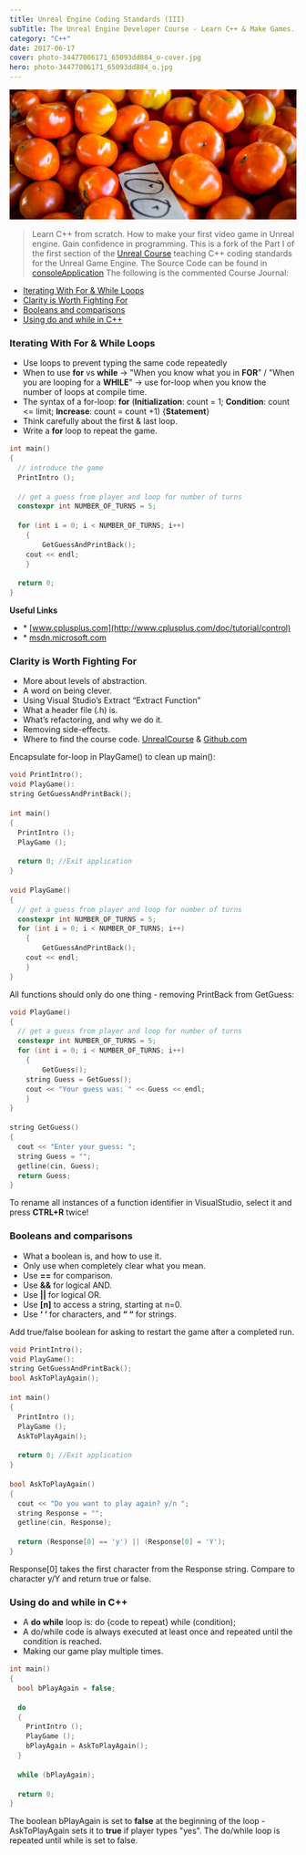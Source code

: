 ```yaml
---
title: Unreal Engine Coding Standards (III)
subTitle: The Unreal Engine Developer Course - Learn C++ & Make Games. Learn C++ from scratch. How to make your first video game in Unreal engine. Gain confidence in programming.
category: "C++"
date: 2017-06-17
cover: photo-34477006171_65093dd884_o-cover.jpg
hero: photo-34477006171_65093dd884_o.jpg
---
```


![Unreal Engine Coding Standards](./photo-34477006171_65093dd884_o.jpg)


> Learn C++ from scratch. How to make your first video game in Unreal engine. Gain confidence in programming.
> This is a fork of the Part I of the first section of the [Unreal Course](https://github.com/UnrealCourse) teaching C++ coding standards for the Unreal Game Engine.
> The Source Code can be found in [consoleApplication](https://github.com/mpolinowski/consoleApplication)
> The following is the commented Course Journal:


<!-- TOC -->

- [Iterating With For & While Loops](#iterating-with-for--while-loops)
- [Clarity is Worth Fighting For](#clarity-is-worth-fighting-for)
- [Booleans and comparisons](#booleans-and-comparisons)
- [Using do and while in C++](#using-do-and-while-in-c)

<!-- /TOC -->


### Iterating With For & While Loops

+ Use loops to prevent typing the same code repeatedly
+ When to use **for** vs **while** -> "When you know what you in **FOR**" / "When you are looping for a **WHILE**" -> use for-loop when you know the number of loops at compile time.
+ The syntax of a for-loop: **for** (**Initialization**: count = 1; **Condition**: count <= limit; **Increase**: count = count +1) {**Statement**}
+ Think carefully about the first & last loop.
+ Write a **for** loop to repeat the game.

```cpp
int main()
{
  // introduce the game
  PrintIntro ();

  // get a guess from player and loop for number of turns
  constexpr int NUMBER_OF_TURNS = 5;

  for (int i = 0; i < NUMBER_OF_TURNS; i++)
	{
		GetGuessAndPrintBack();
    cout << endl;
	}

  return 0;
}
```

**Useful Links**
+ \* [www.cplusplus.com](http://www.cplusplus.com/doc/tutorial/control)
+ \* [msdn.microsoft.com](https://msdn.microsoft.com/en-us/library/b80153d8.aspx)

### Clarity is Worth Fighting For

+ More about levels of abstraction.
+ A word on being clever.
+ Using Visual Studio’s Extract “Extract Function”
+ What a header file (.h) is.
+ What’s refactoring, and why we do it.
+ Removing side-effects.
+ Where to find the course code. [UnrealCourse](http://www.unrealcourse.com/) & [Github.com](https://github.com/UnrealCourse)

Encapsulate for-loop in PlayGame() to clean up main():

```cpp
void PrintIntro();
void PlayGame():
string GetGuessAndPrintBack();

int main()
{
  PrintIntro ();
  PlayGame ();

  return 0; //Exit application
}

void PlayGame()
{
  // get a guess from player and loop for number of turns
  constexpr int NUMBER_OF_TURNS = 5;
  for (int i = 0; i < NUMBER_OF_TURNS; i++)
	{
		GetGuessAndPrintBack();
    cout << endl;
	}
}
```

All functions should only do one thing - removing PrintBack from GetGuess:

```cpp
void PlayGame()
{
  // get a guess from player and loop for number of turns
  constexpr int NUMBER_OF_TURNS = 5;
  for (int i = 0; i < NUMBER_OF_TURNS; i++)
	{
		GetGuess();
    string Guess = GetGuess();
    cout << "Your guess was: " << Guess << endl;
	}
}

string GetGuess()
{
  cout << "Enter your guess: ";
  string Guess = "";
  getline(cin, Guess);
  return Guess;
}
```
To rename all instances of a function identifier in VisualStudio, select it and press **CTRL+R** twice!

### Booleans and comparisons

+ What a boolean is, and how to use it.
+ Only use when completely clear what you mean.
+ Use **==** for comparison.
+ Use **&&** for logical AND.
+ Use **||** for logical OR.
+ Use **[n]** to access a string, starting at n=0.
+ Use **‘ ‘** for characters, and **“ “** for strings.

Add true/false boolean for asking to restart the game after a completed run.

```cpp
void PrintIntro();
void PlayGame():
string GetGuessAndPrintBack();
bool AskToPlayAgain();

int main()
{
  PrintIntro ();
  PlayGame ();
  AskToPlayAgain();

  return 0; //Exit application
}

bool AskToPlayAgain()
{
  cout << "Do you want to play again? y/n ";
  string Response = "";
  getline(cin, Response);

  return (Response[0] == 'y') || (Response[0] = 'Y');
}
```

Response[0] takes the first character from the Response string. Compare to character y/Y and return true or false.

### Using do and while in C++

+ A **do while** loop is: do {code to repeat} while (condition);
+ A do/while code is always executed at least once and repeated until the condition is reached.
+ Making our game play multiple times.

```cpp
int main()
{
  bool bPlayAgain = false;

  do
  {
    PrintIntro ();
    PlayGame ();
    bPlayAgain = AskToPlayAgain();
  }

  while (bPlayAgain);

  return 0;
}
```

The boolean bPlayAgain is set to **false** at the beginning of the loop - AskToPlayAgain sets it to **true** if player types "yes".
The do/while loop is repeated until while is set to false.